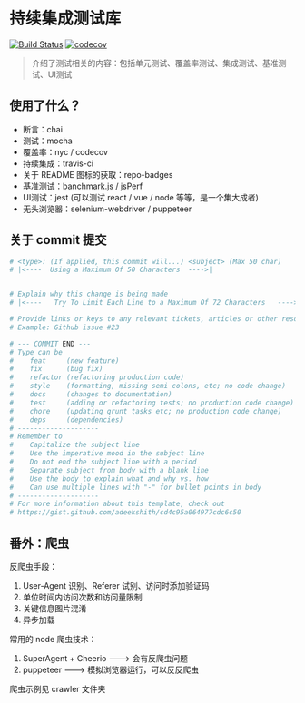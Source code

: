 # 持续集成测试库

[![Build Status](https://travis-ci.org/KokoTa/travis-ci-demo.svg?branch=master)](https://travis-ci.org/KokoTa/travis-ci-demo)
[![codecov](https://codecov.io/gh/KokoTa/travis-ci-demo/branch/master/graph/badge.svg)](https://codecov.io/gh/KokoTa/travis-ci-demo)

> 介绍了测试相关的内容：包括单元测试、覆盖率测试、集成测试、基准测试、UI测试

## 使用了什么？

* 断言：chai
* 测试：mocha
* 覆盖率：nyc / codecov
* 持续集成：travis-ci
* 关于 README 图标的获取：repo-badges
* 基准测试：banchmark.js / jsPerf
* UI测试：jest (可以测试 react / vue / node 等等，是一个集大成者)
* 无头浏览器：selenium-webdriver / puppeteer

## 关于 commit 提交

```bash
# <type>: (If applied, this commit will...) <subject> (Max 50 char)
# |<----  Using a Maximum Of 50 Characters  ---->|


# Explain why this change is being made
# |<----   Try To Limit Each Line to a Maximum Of 72 Characters   ---->|

# Provide links or keys to any relevant tickets, articles or other resources
# Example: Github issue #23

# --- COMMIT END ---
# Type can be
#    feat     (new feature)
#    fix      (bug fix)
#    refactor (refactoring production code)
#    style    (formatting, missing semi colons, etc; no code change)
#    docs     (changes to documentation)
#    test     (adding or refactoring tests; no production code change)
#    chore    (updating grunt tasks etc; no production code change)
#    deps     (dependencies)
# --------------------
# Remember to
#    Capitalize the subject line
#    Use the imperative mood in the subject line
#    Do not end the subject line with a period
#    Separate subject from body with a blank line
#    Use the body to explain what and why vs. how
#    Can use multiple lines with "-" for bullet points in body
# --------------------
# For more information about this template, check out
# https://gist.github.com/adeekshith/cd4c95a064977cdc6c50
```

## 番外：爬虫

反爬虫手段：

1. User-Agent 识别、Referer 试别、访问时添加验证码
2. 单位时间内访问次数和访问量限制
3. 关键信息图片混淆
4. 异步加载

常用的 node 爬虫技术：

1. SuperAgent + Cheerio ---> 会有反爬虫问题
2. puppeteer ---> 模拟浏览器运行，可以反反爬虫

爬虫示例见 crawler 文件夹
